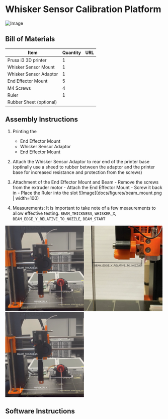 # Whisker Sensor Calibration Platform

![Image](docs/figures/3d_printer_overview.jpg)

## Bill of Materials

| Item                    | Quantity | URL |
| ----------------------- | -------- | --- |
| Prusa i3 3D printer     | 1        |     |
| Whisker Sensor Mount    | 1        |     |
| Whisker Sensor Adaptor  | 1        |     |
| End Effector Mount      | 5        |     |
| M4 Screws               | 4        |     |
| Ruler                   | 1        |     |
| Rubber Sheet (optional) |          |     |

## Assembly Instructions

1. Printing the

   - End Effector Mount
   - Whisker Sensor Adaptor
   - End Effector Mount

2. Attach the Whisker Sensor Adaptor to rear end of the printer base (optinally use a sheed to rubber between the adaptor and the printer base for increased resistance and protection from the screws)

3. Attachment of the End Effector Mount and Beam - Remove the screws from the extruder motor - Attach the End Effector Mount - Screw it back in - Place the Ruler into the slot
   ![Image](docs/figures/beam_mount.png | width=100)

4. Measurements:
   It is important to take note of a few measurements to allow effective testing.
   `BEAM_THICKNESS`, `WHISKER_X`, `BEAM_EDGE_Y_RELATIVE_TO_NOZZLE`, `BEAM_START`
   

<img src=docs/figures/printer_measurements_1.png  width="250"><img src=docs/figures/printer_measurements_2.png  width="250"><img src=docs/figures/printer_measurements_1.png  width="250">

## Software Instructions
